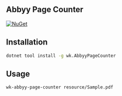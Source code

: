 ## Abbyy Page Counter

[![NuGet](https://img.shields.io/nuget/v/wk.AbbyyPageCounter.svg)](https://www.nuget.org/packages/wk.AbbyyPageCounter)

## Installation

```bash
dotnet tool install -g wk.AbbyyPageCounter
```

## Usage

```bash
wk-abbyy-page-counter resource/Sample.pdf
```